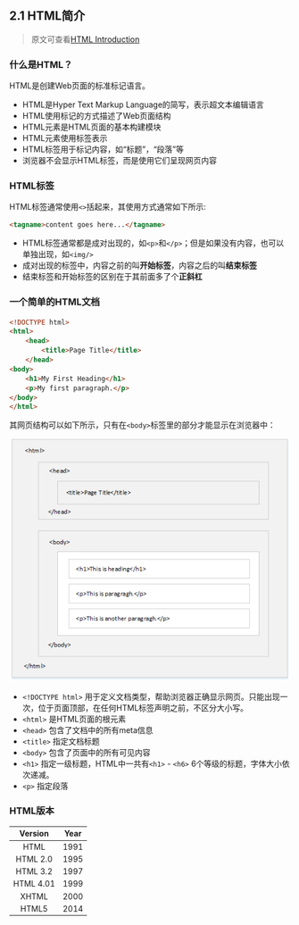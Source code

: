 ## 2.1 HTML简介

> 原文可查看[HTML Introduction](https://www.w3schools.com/html/html_intro.asp)

### 什么是HTML？

HTML是创建Web页面的标准标记语言。

- HTML是Hyper Text Markup Language的简写，表示超文本编辑语言
- HTML使用标记的方式描述了Web页面结构
- HTML元素是HTML页面的基本构建模块
- HTML元素使用标签表示
- HTML标签用于标记内容，如“标题”，“段落”等
- 浏览器不会显示HTML标签，而是使用它们呈现网页内容

### HTML标签

HTML标签通常使用`<>`括起来，其使用方式通常如下所示:

```html
<tagname>content goes here...</tagname>
```

- HTML标签通常都是成对出现的，如`<p>`和`</p>`；但是如果没有内容，也可以单独出现，如`<img/>`
- 成对出现的标签中，内容之前的叫**开始标签**，内容之后的叫**结束标签**
- 结束标签和开始标签的区别在于其前面多了个**正斜杠**

### **一个**简单的HTML文档

```html
<!DOCTYPE html>
<html>
    <head>
    	<title>Page Title</title>
    </head>
<body>
    <h1>My First Heading</h1>
    <p>My first paragraph.</p>
</body>
</html>
```

其网页结构可以如下所示，只有在`<body>`标签里的部分才能显示在浏览器中：

![简单HTML文档网页结构图](./images/simple_html_page_structure.png)

- `<!DOCTYPE html>` 用于定义文档类型，帮助浏览器正确显示网页。只能出现一次，位于页面顶部，在任何HTML标签声明之前，不区分大小写。
- `<html>` 是HTML页面的根元素
- `<head>` 包含了文档中的所有meta信息
- `<title>` 指定文档标题
- `<body>` 包含了页面中的所有可见内容
- `<h1>` 指定一级标题，HTML中一共有`<h1>` - `<h6>` 6个等级的标题，字体大小依次递减。
- `<p>` 指定段落

### HTML版本

|  Version  | Year |
| :-------: | :--: |
|   HTML    | 1991 |
| HTML 2.0  | 1995 |
| HTML 3.2  | 1997 |
| HTML 4.01 | 1999 |
|   XHTML   | 2000 |
|   HTML5   | 2014 |